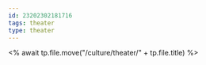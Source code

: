```yaml
---
id: 23202302181716
tags: theater
type: theater
---
```


<% await tp.file.move("/culture/theater/" + tp.file.title) %>